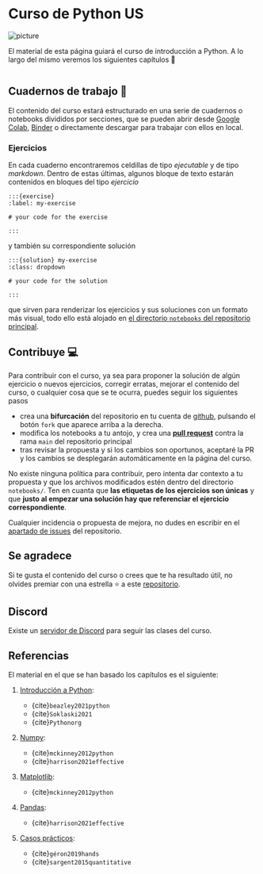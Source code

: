 # Curso de Python US

![picture](/images/square.png)

El material de esta página guiará el curso de introducción a Python. A lo largo del mismo veremos los siguientes capítulos 📄

```{tableofcontents}
```

## Cuadernos de trabajo 📘 

El contenido del curso estará estructurado en una serie de cuadernos o notebooks divididos por secciones, que se pueden abrir desde [Google Colab](https://colab.research.google.com/?hl=es), [Binder](https://mybinder.org/) o directamente descargar para trabajar con ellos en local. 

### Ejercicios 
En cada cuaderno encontraremos celdillas de tipo *ejecutable* y de tipo *markdown*. Dentro de estas últimas, algunos bloque de texto estarán contenidos en bloques del tipo *ejercicio*

```
:::{exercise}
:label: my-exercise

# your code for the exercise

:::
```

y también su correspondiente solución

```
:::{solution} my-exercise
:class: dropdown

# your code for the solution

:::

```

que sirven para renderizar los ejercicios y sus soluciones con un formato más visual, todo ello está alojado en [el directorio `notebooks` del repositorio principal](https://github.com/javlintor/curso-python-us/tree/main/notebooks).

## Contribuye 💻

Para contribuir con el curso, ya sea para proponer la solución de algún ejercicio o nuevos ejercicios, corregir erratas, mejorar el contenido del curso, o cualquier cosa que se te ocurra, puedes seguir los siguientes pasos
- crea una **bifurcación** del repositorio en tu cuenta de [github](https://github.com/), pulsando el botón `fork` que aparece arriba a la derecha.
- modifica los notebooks a tu antojo, y crea una [**pull request**](https://docs.github.com/es/pull-requests/collaborating-with-pull-requests/proposing-changes-to-your-work-with-pull-requests/about-pull-requests) contra la rama `main` del repositorio principal 
- tras revisar la propuesta y si los cambios son oportunos, aceptaré la PR y los cambios se desplegarán automáticamente en la página del curso. 

No existe ninguna política para contribuir, pero intenta dar contexto a tu propuesta y que los archivos modificados estén dentro del directorio `notebooks/`. Ten en cuanta que **las etiquetas de los ejercicios son únicas** y que **justo al empezar una solución hay que referenciar el ejercicio correspondiente**. 

Cualquier incidencia o propuesta de mejora, no dudes en escribir en el [apartado de issues](https://github.com/javlintor/curso-python-us/issues) del repositorio.

## Se agradece

Si te gusta el contenido del curso o crees que te ha resultado útil, no olvides premiar con una estrella ⭐️ a este [repositorio](https://github.com/javlintor/curso-python-us). 

## Discord 
Existe un [servidor de Discord](https://discord.gg/Aqx7AkAA) para seguir las clases del curso.

## Referencias 
El material en el que se han basado los capítulos es el siguiente: 
1. [Introducción a Python](introduction-python): 
    - {cite}`beazley2021python`
    - {cite}`Soklaski2021`
    - {cite}`Pythonorg`

2. [Numpy](numpy):
    - {cite}`mckinney2012python`
    - {cite}`harrison2021effective`

4. [Matplotlib](matplotlib):
    - {cite}`mckinney2012python`

3. [Pandas](pandas):
    - {cite}`harrison2021effective`

4. [Casos prácticos](practicas):
    - {cite}`géron2019hands`
    - {cite}`sargent2015quantitative`
